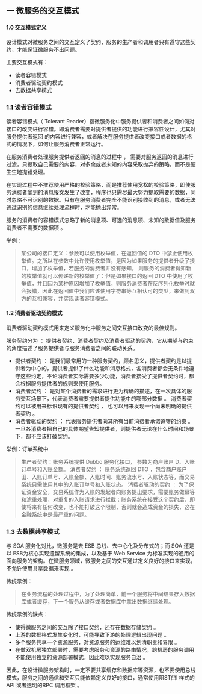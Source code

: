 ## 一 微服务的交互模式

#### 1.0 交互模式定义

设计模式对微服务之间的交互定义了契约，服务的生产者和调用者只有遵守这些契约，才能保证微服务不出问题。  

主要交互模式有：
- 读者容错模式
- 消费者驱动契约模式
- 去数据共享模式

### 1.1 读者容错模式

读者容错模式（ Tolerant Reader）指微服务化中服务提供者和消费者之间如何对接口的改变进行容错。即消费者需要对提供者提供的功能进行兼容性设计，尤其对服务提供者返回 的内容进行兼容，或者解决在服务提供者改变接口或者数据的格式的情况下，如何让服务消费者正常运行。  

在服务消费者处理服务提供者返回的消息的过程中 ， 需要对服务返回的消息进行过滤，只提取自己需要的内容，对多余或者未知的内容采取抛弃的策略，而不是硬生生地抛错处理。  

在实现过程中不推荐使用严格的校验策略，而是推荐使用宽松的校验策略，即使服务消费者拿到的消息报文发生了改变，程序也只需尽最大努力提取需要的数据，同时忽略不可识别的数据。只有在服务消费者完全不能识别接收到的消息，或者无法通过识别的信息继续处理流程时，才能抛出异常。  

服务的消费者的容错模式忽略了新的消息项、可选的消息项、未知的数据值及服务消费者不需要的数据项 。  

举例：
> 某公司的接口定义：参数可以使用枚举值，在返回值的 DTO 中禁止使用枚举值。之所以在参数中允许使用枚举值，是因为如果服务的提供者升级了接口，增加了枚举值，若服务的消费者并没有感知， 则服务的消费者得知新的枚举值就可以传递新的枚举值了：但是如果接口的返回 DTO 中使用了枚举值，并且因为某种原因增加了枚举值，则服务消费者在反序列化枚举时就会报错，因此在返回值中我们应该使用字符串等互相认可的类型，来做到双方的互相兼容，并实现读者容错模式。  

#### 1.2 消费者驱动契约模式

消费者驱动契约模式用来定义服务化中服务之间交互接口改变的最佳规则。  

服务契约分为 ： 提供者契约、消费者契约及消费者驱动的契约，它从期望与约束的角度描述了服务提供者与服务消费者之间的联动关系。  
- 提供者契约 ： 是我们最常用的一种服务契约，顾名思义，提供者契约是以提供者为中心的，提供者提供了什么功能和消息格式，各消费者都会无条件地遵守这些约定，不论消费者实际需要多少功能，消费者接受了提供者契约时，都会根据服务提供者的规则来使用服务。
- 消费者契约 ： 是对某个消费者的需求进行更为精确的描述，在一次具体的服务交互场景下，代表消费者需要提供者提供功能中的哪部分数据 。 消费者契约可以被用来标识现有的提供者契约 ， 也可以用来发现一个尚未明确的提供者契约 。
- 消费者驱动的契约 ： 代表服务提供者向其所有当前消费者承诺遵守的约束 。一旦各消费者把自己的具体期望告知提供者，则提供者无论在什么时间和场景下，都不应该打破契约。

举例：订单系统中
> 生产者契约：账务系统提供 Dubbo 服务化接口， 参数为商户账户 D、入账订单号和入账金额。
> 消费者契约 ： 账务系统返回 DTO ，包含商户账户田、入账订单号、入账金额、入账时间、账务流水号、入账状态等，而交易系统只需使用其中的入账订单号和入账状态。
> 消费者驱动的契约 ： 为了保证资金安全，交易系统作为入账的发起者向账务提出要求，需要账务做幕等和滤重处理，对重复的入账请求进行拦截；账务系统在接受这个契约后，即使将来有任何改变，也不能打破这个限制，否则就会造成资金的损失，这在金融系统中是最严重的问题。

### 1.3 去数据共享模式

与 SOA 服务化对比，微服务是去 ESB 总线、去中心化及分布式的；而 SOA 还是以 ESB为核心实现遗留系统的集成，以及基于 Web Service 为标准实现的通用的面向服务的架构。在微服务领域，微服务之间的交互通过定义良好的接口来实现，不允许使用共享数据来实现 。  

传统示例：
> 在业务流程的处理过程中，为了处理简单，前一个服务将中间结果存入数据库或者缓存，下一个服务从缓存或者数据库中拿出数据继续处理。

传统示例的缺点：
- 使得微服务之间的交互除了接口契约，还存在数据存储契约 。
- 上游的数据格式发生变化时，可能导致下游的处理逻辑出现问题 。
- 多个服务共享一个资源服务，对资源服务的运维难以划清职责和界限 。
- 在做双机房独立部署时，需要考虑服务和资源的路由情况，跨机房的服务调用不能使用独立的资源部署模式，因此难以实现服务自治 。

因此，在设计微服务架构时，一定不要共享缓存和数据库等资源，也不要使用总线模式，服务之间的通信和交互只能依赖定义良好的接口，通常使用阻ST臼l 样式的 API 或者透明的RPC 调用框架 。